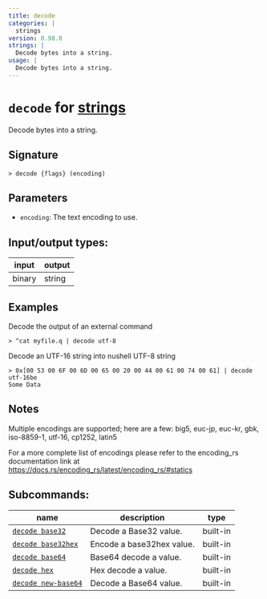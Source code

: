 ```yaml
---
title: decode
categories: |
  strings
version: 0.98.0
strings: |
  Decode bytes into a string.
usage: |
  Decode bytes into a string.
---
```

<!-- This file is automatically generated. Please edit the command in https://github.com/nushell/nushell instead. -->

# `decode` for [strings](/commands/categories/strings.md)

<div class='command-title'>Decode bytes into a string.</div>

## Signature

```> decode {flags} (encoding)```

## Parameters

 -  `encoding`: The text encoding to use.


## Input/output types:

| input  | output |
| ------ | ------ |
| binary | string |

## Examples

Decode the output of an external command
```nu
> ^cat myfile.q | decode utf-8

```

Decode an UTF-16 string into nushell UTF-8 string
```nu
> 0x[00 53 00 6F 00 6D 00 65 00 20 00 44 00 61 00 74 00 61] | decode utf-16be
Some Data
```

## Notes
Multiple encodings are supported; here are a few:
big5, euc-jp, euc-kr, gbk, iso-8859-1, utf-16, cp1252, latin5

For a more complete list of encodings please refer to the encoding_rs
documentation link at https://docs.rs/encoding_rs/latest/encoding_rs/#statics

## Subcommands:

| name                                                       | description               | type     |
| ---------------------------------------------------------- | ------------------------- | -------- |
| [`decode base32`](/commands/docs/decode_base32.md)         | Decode a Base32 value.    | built-in |
| [`decode base32hex`](/commands/docs/decode_base32hex.md)   | Encode a base32hex value. | built-in |
| [`decode base64`](/commands/docs/decode_base64.md)         | Base64 decode a value.    | built-in |
| [`decode hex`](/commands/docs/decode_hex.md)               | Hex decode a value.       | built-in |
| [`decode new-base64`](/commands/docs/decode_new-base64.md) | Decode a Base64 value.    | built-in |
